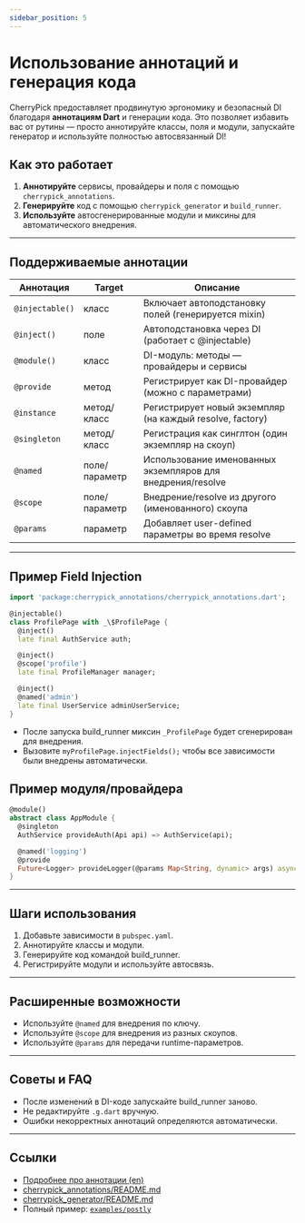 ```yaml
---
sidebar_position: 5
---
```


# Использование аннотаций и генерация кода

CherryPick предоставляет продвинутую эргономику и безопасный DI благодаря **аннотациям Dart** и генерации кода. Это позволяет избавить вас от рутины — просто аннотируйте классы, поля и модули, запускайте генератор и используйте полностью автосвязанный DI!

## Как это работает

1. **Аннотируйте** сервисы, провайдеры и поля с помощью `cherrypick_annotations`.
2. **Генерируйте** код с помощью `cherrypick_generator` и `build_runner`.
3. **Используйте** автосгенерированные модули и миксины для автоматического внедрения.

---

## Поддерживаемые аннотации

| Аннотация           | Target         | Описание                                                     |
|---------------------|---------------|--------------------------------------------------------------|
| `@injectable()`     | класс         | Включает автоподстановку полей (генерируется mixin)          |
| `@inject()`         | поле          | Автоподстановка через DI (работает с @injectable)            |
| `@module()`         | класс         | DI-модуль: методы — провайдеры и сервисы                     |
| `@provide`          | метод         | Регистрирует как DI-провайдер (можно с параметрами)           |
| `@instance`         | метод/класс   | Регистрирует новый экземпляр (на каждый resolve, factory)     |
| `@singleton`        | метод/класс   | Регистрация как синглтон (один экземпляр на скоуп)            |
| `@named`            | поле/параметр | Использование именованных экземпляров для внедрения/resolve   |
| `@scope`            | поле/параметр | Внедрение/resolve из другого (именованного) скоупа            |
| `@params`           | параметр      | Добавляет user-defined параметры во время resolve             |

---

## Пример Field Injection

```dart
import 'package:cherrypick_annotations/cherrypick_annotations.dart';

@injectable()
class ProfilePage with _\$ProfilePage {
  @inject()
  late final AuthService auth;

  @inject()
  @scope('profile')
  late final ProfileManager manager;

  @inject()
  @named('admin')
  late final UserService adminUserService;
}
```

- После запуска build_runner миксин `_ProfilePage` будет сгенерирован для внедрения.
- Вызовите `myProfilePage.injectFields();` чтобы все зависимости были внедрены автоматически.

## Пример модуля/провайдера

```dart
@module()
abstract class AppModule {
  @singleton
  AuthService provideAuth(Api api) => AuthService(api);

  @named('logging')
  @provide
  Future<Logger> provideLogger(@params Map<String, dynamic> args) async => ...;
}
```

---

## Шаги использования

1. Добавьте зависимости в `pubspec.yaml`.
2. Аннотируйте классы и модули.
3. Генерируйте код командой build_runner.
4. Регистрируйте модули и используйте автосвязь.

---

## Расширенные возможности

- Используйте `@named` для внедрения по ключу.
- Используйте `@scope` для внедрения из разных скоупов.
- Используйте `@params` для передачи runtime-параметров.

---

## Советы и FAQ

- После изменений в DI-коде запускайте build_runner заново.
- Не редактируйте `.g.dart` вручную.
- Ошибки некорректных аннотаций определяются автоматически.

---

## Ссылки

- [Подробнее про аннотации (en)](doc/annotations_en.md)
- [cherrypick_annotations/README.md](../cherrypick_annotations/README.md)
- [cherrypick_generator/README.md](../cherrypick_generator/README.md)
- Полный пример: [`examples/postly`](../examples/postly)
